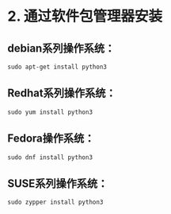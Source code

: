 # 2. 通过软件包管理器安装

## debian系列操作系统：

```text
sudo apt-get install python3
```

## Redhat系列操作系统：

```text
sudo yum install python3
```

## Fedora操作系统：

```text
sudo dnf install python3
```

## SUSE系列操作系统：

```text
sudo zypper install python3
```

